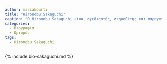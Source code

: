 ```yaml
---
author: mariakourti
title: "Hironobu Sakaguchi"
caption: "Ο Hironobu Sakaguchi είναι σχεδιαστής, σκηνοθέτης και παραγωγός βιντεοπαιχνιδιών. Γεννήθηκε στην Ιαπωνία. Είναι ο δημιουργός της σειράς παιχνιδιών Final Fantasy, και είχε μεγάλη επιρροή στον τομέα των video games."
categories:
  - Βιογραφία 
  - Ορισμός 
tags:
  - Hironobu Sakaguchi
---
```


{% include bio-sakaguchi.md %}

